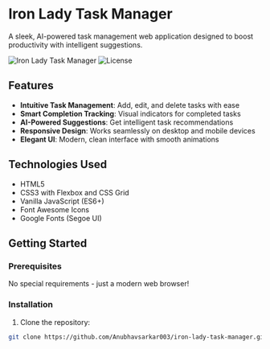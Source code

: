 # Iron Lady Task Manager

A sleek, AI-powered task management web application designed to boost productivity with intelligent suggestions.

![Iron Lady Task Manager](https://img.shields.io/badge/Status-Ready-green) 
![License](https://img.shields.io/badge/License-MIT-blue)

## Features

- **Intuitive Task Management**: Add, edit, and delete tasks with ease
- **Smart Completion Tracking**: Visual indicators for completed tasks
- **AI-Powered Suggestions**: Get intelligent task recommendations
- **Responsive Design**: Works seamlessly on desktop and mobile devices
- **Elegant UI**: Modern, clean interface with smooth animations

## Technologies Used

- HTML5
- CSS3 with Flexbox and CSS Grid
- Vanilla JavaScript (ES6+)
- Font Awesome Icons
- Google Fonts (Segoe UI)

## Getting Started

### Prerequisites

No special requirements - just a modern web browser!

### Installation

1. Clone the repository:
```bash
git clone https://github.com/Anubhavsarkar003/iron-lady-task-manager.git
